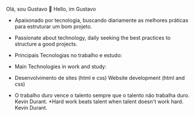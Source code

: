  Olá, sou Gustavo  🔭
 Hello, im Gustavo

* Apaixonado por tecnologia, buscando diariamente as melhores práticas para estruturar um bom projeto.	
* Passionate about technology, daily seeking the best practices to structure a good projects.

* Principais Tecnologias no trabalho e estudo:
* Main Technologies in work and study:

* Desenvolvimento de sites (html e css)
Website development (html and css)

* O trabalho duro vence o talento sempre que o talento não trabalha duro. Kevin Durant.
*Hard work beats talent when talent doesn't work hard. Kevin Durant.
